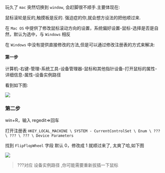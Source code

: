 玩久了 `mac` 突然切换到 `window`, 会赶脚很不顺手.主要体现在:

鼠标滚轮是反的,触摸板是反的. 强迫症的你,就会想方设法的把他顺过来.

在 `Mac OS` 中提供了修改鼠标滚动方向的设置，系统偏好设置-鼠标-选择是否是自然，默认为选中，与 `Windows` 相反

在 `Windows` 中没有提供直接修改的方法,但是可以通过修改注册表的方式来解决:

#### 第一步

计算机-右键-管理-系统工具-设备管理器-鼠标和其他指针设备-打开鼠标的属性-详细信息-属性-设备实例路径

看到如下图:

![](https://https://www.chuchur.com/upload/2019/mouse-roller-reverse1.jpg)

### 第二步

win+R，输入 regedit=>回车

打开注册表 `HKEY_LOCAL_MACHINE \ SYSTEM - CurrentControlSet \ Enum \ ??? \ ??? \ ??? \ Device Parameters`

找到 `FlipFlopWheel` 字段 默认 0，修改成 1 就顺过来了, 太爽了哈,如下图

![](https://https://www.chuchur.com/upload/2019/mouse-roller-reverse2.jpg)

> ???对应 设备实例路径 ,你可能需要重新拔插一下鼠标
